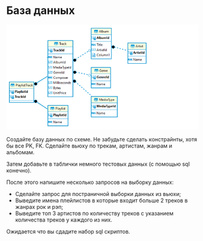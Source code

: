 # База данных

![ERD](/res/imgs/erd.png)

Создайте базу данных по схеме. Не забудьте сделать констрайнты, хотя бы все PK, FK. Сделайте вьюху по трекам, артистам, жанрам и альбомам.

Затем добавьте в таблички немного тестовых данных (с помощью sql конечно).

После этого напишите несколько запросов на выборку данных:

* Сделайте запрос для постраничной выборки данных из вьюхи;
* Выведите имена плейлистов в которые входит больше 2 треков в жанрах рок и рэп;
* Выведите топ 3 артистов по количеству треков с указанием количества треков у каждого из них.

Ожидается что вы сдадите набор sql скриптов.
